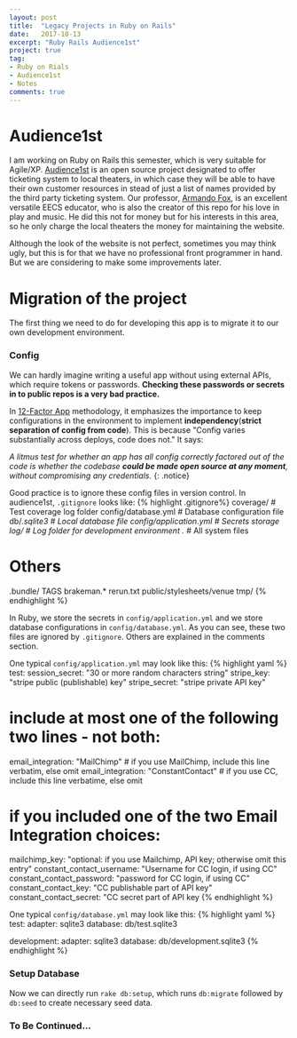 ```yaml
---
layout: post
title:  "Legacy Projects in Ruby on Rails"
date:   2017-10-13
excerpt: "Ruby Rails Audience1st"
project: true
tag:
- Ruby on Rials
- Audience1st
- Notes
comments: true
---	
```


# Audience1st
I am working on Ruby on Rails this semester, which is very suitable for Agile/XP. [Audience1st](https://github.com/WanNJ/audience1st) is an open source project designated to offer ticketing system to local theaters, in which case they will be able to have their own customer resources in stead of just a list of names provided by the third party ticketing system. Our professor, [Armando Fox](http://www.armandofox.com/), is an excellent versatile EECS educator, who is also the creator of this repo for his love in play and music. He did this not for money but for his interests in this area, so he only charge the local theaters the money for maintaining the website.

Although the look of the website is not perfect, sometimes you may think ugly, but this is for that we have no professional front programmer in hand. But we are considering to make some improvements later.

# Migration of the project
The first thing we need to do for developing this app is to migrate it to our own development environment.

### Config
We can hardly imagine writing a useful app without using external APIs, which require tokens or passwords. **Checking these passwords or secrets in to public repos is a very bad practice.**

In [12-Factor App](https://12factor.net) methodology, it emphasizes the importance to keep configurations in the environment to implement **independency**(**strict separation of config from code**). This is because "Config varies substantially across deploys, code does not." It says:

*A litmus test for whether an app has all config correctly factored out of the code is whether the codebase **could be made open source at any moment**, without compromising any credentials.*
{: .notice}

Good practice is to ignore these config files in version control. In audience1st, `.gitignore` looks like:
{% highlight  .gitignore%}
coverage/               # Test coverage log folder
config/database.yml     # Database configuration file
db/*.sqlite3	        # Local database file
config/application.yml  # Secrets storage
log/                    # Log folder for development environment
.*                      # All system files

# Others
.bundle/
TAGS
brakeman.*
rerun.txt
public/stylesheets/venue
tmp/
{% endhighlight %}

In Ruby, we store the secrets in `config/application.yml` and we store database configurations in `config/database.yml`. As you can see, these two files are ignored by `.gitignore`. Others are explained in the comments section.

One typical `config/application.yml` may look like this:
{% highlight yaml %}
test:
session_secret: "30 or more random characters string"
stripe_key: "stripe public (publishable) key"
stripe_secret: "stripe private API key"
# include at most one of the following two lines - not both:
email_integration: "MailChimp"  # if you use MailChimp, include this line verbatim, else omit
email_integration: "ConstantContact" # if you use CC, include this line verbatime, else omit
# if you included one of the two Email Integration choices:
mailchimp_key: "optional: if you use Mailchimp, API key; otherwise omit this entry"
constant_contact_username: "Username for CC login, if using CC"
constant_contact_password: "password for CC login, if using CC"
constant_contact_key: "CC publishable part of API key"
constant_contact_secret: "CC secret part of API key
{% endhighlight %}

One typical `config/database.yml` may look like this:
{% highlight yaml %}
test:
  adapter: sqlite3
  database: db/test.sqlite3

development:
  adapter: sqlite3
  database: db/development.sqlite3
{% endhighlight %}

### Setup Database
Now we can directly run `rake db:setup`, which runs `db:migrate` followed by `db:seed` to create necessary seed data.

### To Be Continued...

